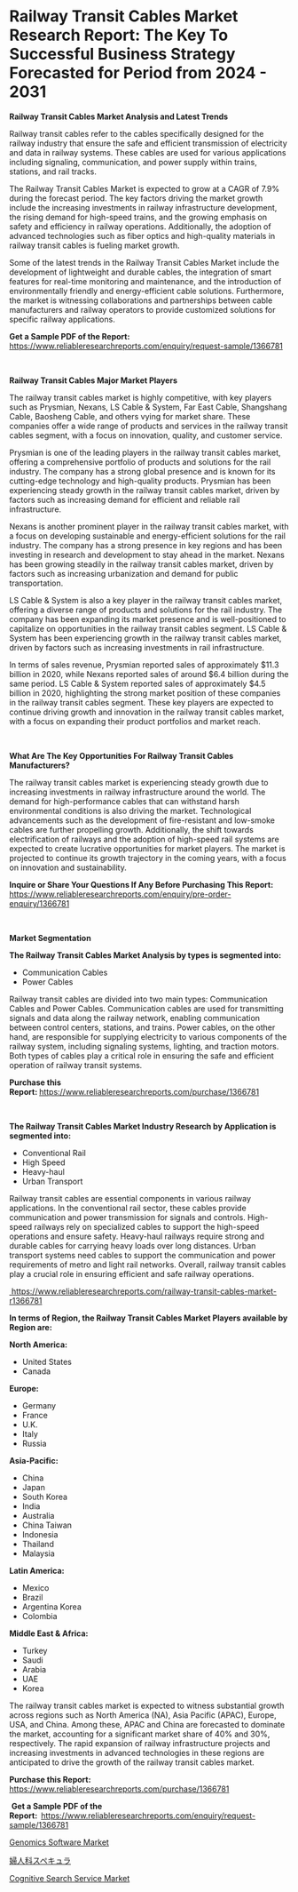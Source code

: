 <p><h1>Railway Transit Cables Market Research Report: The Key To Successful Business Strategy Forecasted for Period from 2024 - 2031</h1></p><p><strong>Railway Transit Cables Market Analysis and Latest Trends</strong></p>
<p><p>Railway transit cables refer to the cables specifically designed for the railway industry that ensure the safe and efficient transmission of electricity and data in railway systems. These cables are used for various applications including signaling, communication, and power supply within trains, stations, and rail tracks.</p><p>The Railway Transit Cables Market is expected to grow at a CAGR of 7.9% during the forecast period. The key factors driving the market growth include the increasing investments in railway infrastructure development, the rising demand for high-speed trains, and the growing emphasis on safety and efficiency in railway operations. Additionally, the adoption of advanced technologies such as fiber optics and high-quality materials in railway transit cables is fueling market growth.</p><p>Some of the latest trends in the Railway Transit Cables Market include the development of lightweight and durable cables, the integration of smart features for real-time monitoring and maintenance, and the introduction of environmentally friendly and energy-efficient cable solutions. Furthermore, the market is witnessing collaborations and partnerships between cable manufacturers and railway operators to provide customized solutions for specific railway applications.</p></p>
<p><strong>Get a Sample PDF of the Report:&nbsp;</strong> <a href="https://www.reliableresearchreports.com/enquiry/request-sample/1366781">https://www.reliableresearchreports.com/enquiry/request-sample/1366781</a></p>
<p>&nbsp;</p>
<p><strong>Railway Transit Cables Major Market Players</strong></p>
<p><p>The railway transit cables market is highly competitive, with key players such as Prysmian, Nexans, LS Cable & System, Far East Cable, Shangshang Cable, Baosheng Cable, and others vying for market share. These companies offer a wide range of products and services in the railway transit cables segment, with a focus on innovation, quality, and customer service.</p><p>Prysmian is one of the leading players in the railway transit cables market, offering a comprehensive portfolio of products and solutions for the rail industry. The company has a strong global presence and is known for its cutting-edge technology and high-quality products. Prysmian has been experiencing steady growth in the railway transit cables market, driven by factors such as increasing demand for efficient and reliable rail infrastructure.</p><p>Nexans is another prominent player in the railway transit cables market, with a focus on developing sustainable and energy-efficient solutions for the rail industry. The company has a strong presence in key regions and has been investing in research and development to stay ahead in the market. Nexans has been growing steadily in the railway transit cables market, driven by factors such as increasing urbanization and demand for public transportation.</p><p>LS Cable & System is also a key player in the railway transit cables market, offering a diverse range of products and solutions for the rail industry. The company has been expanding its market presence and is well-positioned to capitalize on opportunities in the railway transit cables segment. LS Cable & System has been experiencing growth in the railway transit cables market, driven by factors such as increasing investments in rail infrastructure.</p><p>In terms of sales revenue, Prysmian reported sales of approximately $11.3 billion in 2020, while Nexans reported sales of around $6.4 billion during the same period. LS Cable & System reported sales of approximately $4.5 billion in 2020, highlighting the strong market position of these companies in the railway transit cables segment. These key players are expected to continue driving growth and innovation in the railway transit cables market, with a focus on expanding their product portfolios and market reach.</p></p>
<p>&nbsp;</p>
<p><strong>What Are The Key Opportunities For Railway Transit Cables Manufacturers?</strong></p>
<p><p>The railway transit cables market is experiencing steady growth due to increasing investments in railway infrastructure around the world. The demand for high-performance cables that can withstand harsh environmental conditions is also driving the market. Technological advancements such as the development of fire-resistant and low-smoke cables are further propelling growth. Additionally, the shift towards electrification of railways and the adoption of high-speed rail systems are expected to create lucrative opportunities for market players. The market is projected to continue its growth trajectory in the coming years, with a focus on innovation and sustainability.</p></p>
<p><strong>Inquire or Share Your Questions If Any Before Purchasing This Report:</strong> <a href="https://www.reliableresearchreports.com/enquiry/pre-order-enquiry/1366781">https://www.reliableresearchreports.com/enquiry/pre-order-enquiry/1366781</a></p>
<p>&nbsp;</p>
<p><strong>Market Segmentation</strong></p>
<p><strong>The Railway Transit Cables Market Analysis by types is segmented into:</strong></p>
<p><ul><li>Communication Cables</li><li>Power Cables</li></ul></p>
<p><p>Railway transit cables are divided into two main types: Communication Cables and Power Cables. Communication cables are used for transmitting signals and data along the railway network, enabling communication between control centers, stations, and trains. Power cables, on the other hand, are responsible for supplying electricity to various components of the railway system, including signaling systems, lighting, and traction motors. Both types of cables play a critical role in ensuring the safe and efficient operation of railway transit systems.</p></p>
<p><strong>Purchase this Report:&nbsp;</strong><a href="https://www.reliableresearchreports.com/purchase/1366781">https://www.reliableresearchreports.com/purchase/1366781</a></p>
<p>&nbsp;</p>
<p><strong>The Railway Transit Cables Market Industry Research by Application is segmented into:</strong></p>
<p><ul><li>Conventional Rail</li><li>High Speed</li><li>Heavy-haul</li><li>Urban Transport</li></ul></p>
<p><p>Railway transit cables are essential components in various railway applications. In the conventional rail sector, these cables provide communication and power transmission for signals and controls. High-speed railways rely on specialized cables to support the high-speed operations and ensure safety. Heavy-haul railways require strong and durable cables for carrying heavy loads over long distances. Urban transport systems need cables to support the communication and power requirements of metro and light rail networks. Overall, railway transit cables play a crucial role in ensuring efficient and safe railway operations.</p></p>
<p><a href="https://www.reliableresearchreports.com/railway-transit-cables-market-r1366781">&nbsp;https://www.reliableresearchreports.com/railway-transit-cables-market-r1366781</a></p>
<p><strong>In terms of Region, the Railway Transit Cables Market Players available by Region are:</strong></p>
<p>
    <p> <strong> North America: </strong>
        <ul>
            <li>United States</li>
            <li>Canada</li>
        </ul>
        </p> 
    <p> <strong> Europe: </strong>
        <ul>
            <li>Germany</li>
            <li>France</li>
            <li>U.K.</li>
            <li>Italy</li>
            <li>Russia</li>
        </ul>
        </p> 
    <p> <strong> Asia-Pacific: </strong>
        <ul>
            <li>China</li>
            <li>Japan</li>
            <li>South Korea</li>
            <li>India</li>
            <li>Australia</li>
            <li>China Taiwan</li>
            <li>Indonesia</li>
            <li>Thailand</li>
            <li>Malaysia</li>
        </ul>
        </p> 
    <p> <strong> Latin America: </strong>
        <ul>
            <li>Mexico</li>
            <li>Brazil</li>
            <li>Argentina Korea</li>
            <li>Colombia</li>
        </ul>
        </p> 
    <p> <strong> Middle East & Africa: </strong>
        <ul>
            <li>Turkey</li>
            <li>Saudi</li>
            <li>Arabia</li>
            <li>UAE</li>
            <li>Korea</li>
        </ul>
    </p>
    </p>
<p><p>The railway transit cables market is expected to witness substantial growth across regions such as North America (NA), Asia Pacific (APAC), Europe, USA, and China. Among these, APAC and China are forecasted to dominate the market, accounting for a significant market share of 40% and 30%, respectively. The rapid expansion of railway infrastructure projects and increasing investments in advanced technologies in these regions are anticipated to drive the growth of the railway transit cables market.</p></p>
<p><strong>Purchase this Report: </strong><a href="https://www.reliableresearchreports.com/purchase/1366781">https://www.reliableresearchreports.com/purchase/1366781</a></p>
<p>&nbsp;<strong>Get a Sample PDF of the Report:&nbsp;&nbsp;</strong><a href="https://www.reliableresearchreports.com/enquiry/request-sample/1366781">https://www.reliableresearchreports.com/enquiry/request-sample/1366781</a></p>
<p><strong></strong></p>
<p><p><a href="https://github.com/susanjprice2023/Market-Research-Report-List-2/blob/main/genomics-software-market.md">Genomics Software Market</a></p><p><a href="https://medium.com/@verniebarton2023/%E3%82%B0%E3%83%AD%E3%83%BC%E3%83%90%E3%83%AB%E7%94%A3%E5%A9%A6%E4%BA%BA%E7%A7%91%E3%82%B9%E3%83%9A%E3%82%AD%E3%83%A5%E3%83%A9%E7%94%A3%E6%A5%AD-%E7%A8%AE%E9%A1%9E-%E7%94%A8%E9%80%94-%E5%B8%82%E5%A0%B4%E3%83%97%E3%83%AC%E3%83%BC%E3%83%A4%E3%83%BC-%E5%9C%B0%E5%9F%9F%E5%88%A5%E6%88%90%E9%95%B7%E5%88%86%E6%9E%90-%E3%81%9D%E3%81%97%E3%81%A6%E5%B0%86%E6%9D%A5%E3%81%AE%E3%82%B7%E3%83%8A%E3%83%AA%E3%82%AA-2024%E5%B9%B4-2031%E5%B9%B4-cd9bd3ab2b6d">婦人科スペキュラ</a></p><p><a href="https://github.com/globismark/Market-Research-Report-List-4/blob/main/cognitive-search-service-market.md">Cognitive Search Service Market</a></p></p>